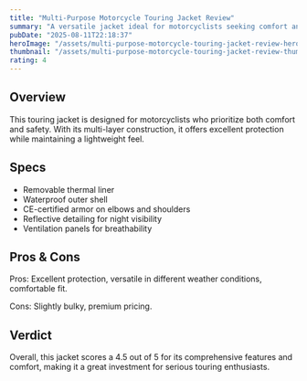 ```yaml
---
title: "Multi-Purpose Motorcycle Touring Jacket Review"
summary: "A versatile jacket ideal for motorcyclists seeking comfort and protection."
pubDate: "2025-08-11T22:18:37"
heroImage: "/assets/multi-purpose-motorcycle-touring-jacket-review-hero.jpg"
thumbnail: "/assets/multi-purpose-motorcycle-touring-jacket-review-thumb.jpg"
rating: 4
---
```


<h2>Overview</h2>
<p>This touring jacket is designed for motorcyclists who prioritize both comfort and safety. With its multi-layer construction, it offers excellent protection while maintaining a lightweight feel.</p>
<h2>Specs</h2>
<ul>
  <li>Removable thermal liner</li>
  <li>Waterproof outer shell</li>
  <li>CE-certified armor on elbows and shoulders</li>
  <li>Reflective detailing for night visibility</li>
  <li>Ventilation panels for breathability</li>
</ul>
<h2>Pros & Cons</h2>
<p>Pros: Excellent protection, versatile in different weather conditions, comfortable fit.</p>
<p>Cons: Slightly bulky, premium pricing.</p>
<h2>Verdict</h2>
<p>Overall, this jacket scores a 4.5 out of 5 for its comprehensive features and comfort, making it a great investment for serious touring enthusiasts.</p>